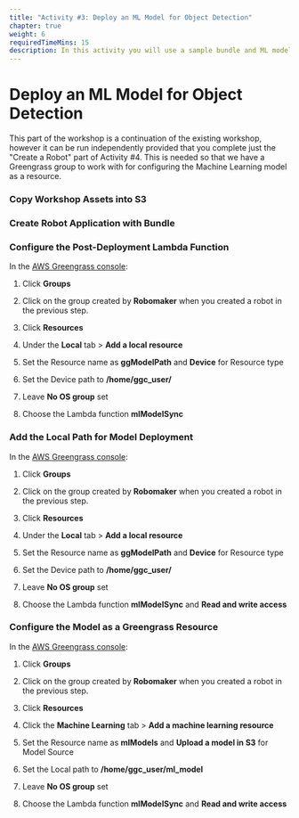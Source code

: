 ```yaml
---
title: "Activity #3: Deploy an ML Model for Object Detection"
chapter: true
weight: 6
requiredTimeMins: 15
description: In this activity you will use a sample bundle and ML model to deploy an object detection model using Greengrass.
---
```


# Deploy an ML Model for Object Detection

This part of the workshop is a continuation of the existing workshop, however it can be run independently provided that you complete just the "Create a Robot" part of Activity #4.  This is needed so that we have a Greengrass group to work with for configuring the Machine Learning model as a resource.


### Copy Workshop Assets into S3

### Create Robot Application with Bundle


### Configure the Post-Deployment Lambda Function ###
In the [AWS Greengrass console](https://console.aws.amazon.com/greengrass/):

1. Click **Groups**

1. Click on the group created by **Robomaker** when you created a robot in the previous step.

1. Click **Resources**

1. Under the **Local** tab > **Add a local resource**

1. Set the Resource name as **ggModelPath** and **Device** for Resource type

1. Set the Device path to **/home/ggc_user/**

1. Leave **No OS group** set

1. Choose the Lambda function **mlModelSync**

### Add the Local Path for Model Deployment ###
In the [AWS Greengrass console](https://console.aws.amazon.com/greengrass/):

1. Click **Groups**

1. Click on the group created by **Robomaker** when you created a robot in the previous step.

1. Click **Resources**

1. Under the **Local** tab > **Add a local resource**

1. Set the Resource name as **ggModelPath** and **Device** for Resource type

1. Set the Device path to **/home/ggc_user/**

1. Leave **No OS group** set

1. Choose the Lambda function **mlModelSync** and **Read and write access**

### Configure the Model as a Greengrass Resource ###
In the [AWS Greengrass console](https://console.aws.amazon.com/greengrass/):

1. Click **Groups**

1. Click on the group created by **Robomaker** when you created a robot in the previous step.

1. Click **Resources**

1. Click the **Machine Learning** tab > **Add a machine learning resource**

1. Set the Resource name as **mlModels** and **Upload a model in S3** for Model Source

1. Set the Local path to **/home/ggc_user/ml_model**

1. Leave **No OS group** set

1. Choose the Lambda function **mlModelSync** and **Read and write access**

